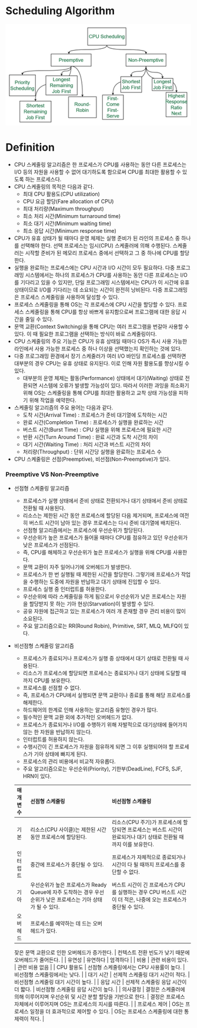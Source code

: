 # Scheduling Algorithm

![Untitled](Scheduling%20Algorithm%20269fc79f24f0473fa38d2efd2c8ad4be/Untitled.png)

# Definition

- CPU 스케줄링 알고리즘은 한 프로세스가 CPU를 사용하는 동안 다른 프로세스는 I/O 등의 자원을 사용할 수 없어 대기하도록 함으로써 CPU를 최대한 활용할 수 있도록 하는 프로세스다.
- CPU 스케줄링의 목적은 다음과 같다.
    - 최대 CPU 활용도(CPU utilization)
    - CPU 요금 할당(Fare allocation of CPU)
    - 최대 처리량(Maximum throughput)
    - 최소 처리 시간(Minimum turnaround time)
    - 최소 대기 시간(Minimum waiting time)
    - 최소 응답 시간(Minimum response time)
- CPU가 유휴 상태가 될 때마다 운영 체제는 실행 준비가 된 라인의 프로세스 중 하나를 선택해야 한다. 선택 프로세스는 임시(CPU) 스케줄러에 의해 수행된다. 스케줄러는 시작할 준비가 된 메모리 프로세스 중에서 선택하고 그 중 하나에 CPU를 할당한다.
- 실행을 완료하는 프로세스에는 CPU 시간과 I/O 시간이 모두 필요하다. 다중 프로그래밍 시스템에서는 하나의 프로세스가 CPU를 사용하는 동안 다른 프로세스는 I/O를 기다리고 있을 수 있지만, 단일 프로그래밍 시스템에서는 CPU가 이 시간에 유휴 상태이므로 I/O를 기다리는 데 소요되는 시간이 완전히 낭비된다. 다중 프로그래밍은 프로세스 스케줄링을 사용하여 달성할 수 있다.
- 프로세스 스케줄링을 통해 OS는 각 프로세스에 CPU 시간을 할당할 수 있다. 프로세스 스케줄링을 통해 CPU를 항상 바쁘게 유지함으로써 프로그램에 대한 응답 시간을 줄일 수 있다.
- 문맥 교환(Context Switching)을 통해 CPU는 여러 프로그램을 번갈아 사용할 수 있다. 이 때 필요한 프로그램을 선택하는 방식이 바로 스케줄링이다.
- CPU 스케줄링의 주요 기능은 CPU가 유휴 상태일 때마다 OS가 즉시 사용 가능한 라인에서 사용 가능한 프로세스 중 하나 이상을 선택했는지 확인하는 것에 있다.
- 다중 프로그래밍 환경에서 장기 스케줄러가 여러 I/O 바인딩 프로세스를 선택하면 대부분의 경우 CPU는 유휴 상태로 유지된다. 이로 인해 자원 활용도를 향상시킬 수 있다.
    - 대부분의 운영 체제는 활동(Performance) 상태에서 대기(Waiting) 상태로 전환되면 시스템에 오류가 발생할 가능성이 있다. 따라서 이러한 과잉을 최소화기 위해 OS는 스케줄링을 통해 CPU를 최대한 활용하고 교착 상태 가능성을 피하기 위해 작업을 예약한다.
- 스케줄링 알고리즘의 주요 용어는 다음과 같다.
    - 도착 시간(Arrival Time) : 프로세스가 준비 대기열에 도착하는 시간
    - 완료 시간(Completion Time) : 프로세스가 실행을 완료하는 시간
    - 버스트 시간(Burst Time) : CPU 실행을 위해 프로세스에 필요한 시간
    - 반환 시간(Turn Around Time) : 완료 시간과 도착 시간의 차이
    - 대기 시간(Waiting Time) : 처리 시간과 버스트 시간의 차이
    - 처리량(Throughput) : 단위 시간당 실행을 완료하는 프로세스 수
- CPU 스케줄링은 선점(Preemptive), 비선점(Non-Preemptive)가 있다.

### Preemptive VS Non-Preemptive

- 선점형 스케줄링 알고리즘
    - 프로세스가 실행 상태에서 준비 상태로 전환되거나 대기 상태에서 준비 상태로 전환될 때 사용된다.
    - 리소스는 제한된 시간 동안 프로세스에 할당된 다음 제거되며, 프로세스에 여전히 버스트 시간이 남아 있는 경우 프로세스는 다시 준비 대기열에 배치된다.
    - 선점형 알고리즘에서는 프로세스에 우선순위가 할당된다.
    - 우선순위가 높은 프로세스가 들어올 때마다 CPU를 점유하고 있던 우선순위가 낮은 프로세스가 선점된다.
    - 즉, CPU를 해체하고 우선순위가 높은 프로세스가 실행을 위해 CPU를 사용한다.
    - 문맥 교환이 자주 일어나기에 오버헤드가 발생한다.
    - 프로세스가 한 번 실행될 때 제한된 시간을 할당한다. 그렇기에 프로세스가 작업을 수행하는 도중에 자원을 반납하고 대기 상태에 진입할 수 있다.
    - 프로세스 실행 중 인터럽트를 허용한다.
    - 우선순위에 따라 스케줄링을 하게 됨으로서 우선순위가 낮은 프로세스는 자원을 할당받지 못 하는 기아 현상(Starvation)이 발생할 수 있다.
    - 공유 자원에 접근하고 있는 프로세스가 여러 개 존재할 경우 관리 비용이 많이 소요된다.
    - 주요 알고리즘으로는 RR(Round Robin), Primitive, SRT, MLQ, MLFQ이 있다.
- 비선점형 스케줄링 알고리즘
    - 프로세스가 종료되거나 프로세스가 실행 중 상태에서 대기 상태로 전환될 때 사용된다.
    - 리소스가 프로세스에 할당되면 프로세스는 종료되거나 대기 상태에 도달할 때까지 CPU를 보유한다.
    - 프로세스를 선점할 수 없다.
    - 즉, 프로세스가 CPU에서 실행되면 문맥 교환이나 종료를 통해 해당 프로세스를 해제한다.
    - 하드웨어의 한계로 인해 사용하는 알고리즘 유형인 경우가 많다.
    - 필수적인 문맥 교환 외에 추가적인 오버헤드가 없다.
    - 프로세스가 종료되거나 I/O를 수행하기 위해 자발적으로 대기상태에 들어가지 않는 한 자원을 반납하지 않는다.
    - 인터럽트를 허용하지 않는다.
    - 수행시간이 긴 프로세스가 자원을 점유하게 되면 그 이후 실행되어야 할 프로세스가 기아 상태에 빠지게 된다.
    - 프로세스의 관리 비용에서 비교적 자유롭다.
    - 주요 알고리즘으로는 우선순위(Priority), 기한부(DeadLine), FCFS, SJF, HRN이 있다.
    
    | 매개변수 | 선점형 스케줄링 | 비선점형 스케줄링 |
    | --- | --- | --- |
    | 기본 | 리소스(CPU 사이클)는 제한된 시간 동안 프로세스에 할당된다. | 리소스(CPU 주기)가 프로세스에 할당되면 프로세스는 버스트 시간이 완료되거나 대기 상태로 전환될 때까지 이를 보유한다. |
    | 인터럽트 | 중간에 프로세스가 중단될 수 있다. | 프로세스가 자체적으로 종료되거나 시간이 다 될 때까지 프로세스를 중단할 수 없다. |
    | 기아 | 우선순위가 높은 프로세스가 Ready Queue에 자주 도착하는 경우 우선순위가 낮은 프로세스는 기아 상태가 될 수 있다. | 버스트 시간이 긴 프로세스가 CPU를 실행하는 경우 CPU 버스트 시간이 더 적은, 나중에 오는 프로세스가 중단될 수 있다. |
    | 오버헤드 | 프로세스를 예약하는 데 드는 오버헤드가 있다.
    
    잦은 문맥 교환으로 인한 오버헤드가 증가한다. | 컨텍스트 전환 빈도가 낮기 때문에 오버헤드가 줄어든다. |
    | 유연성 | 유연하다 | 엄격하다 |
    | 비용 | 관련 비용이 있다. | 관련 비용 없음 |
    | CPU 활용도 | 선점형 스케줄링에서는 CPU 사용률이 높다. | 비선점형 스케줄링에서는 낮다. |
    | 대기 시간 | 선제적 스케줄링 대기 시간이 적다. | 비선점형 스케줄링 대기 시간이 높다. |
    | 응답 시간 | 선제적 스케줄링 응답 시간이 더 짧다. | 비선점형 스케줄링 응답 시간이 높다. |
    | 의사결정 | 결정은 스케줄러에 의해 이루어지며 우선순위 및 시간 분할 할당을 기반으로 한다. | 결정은 프로세스 자체에서 이루어지며 OS는 프로세스의 지시를 따른다. |
    | 프로세스 제어 | OS는 프로세스 일정을 더 효과적으로 제어할 수 있다. | OS는 프로세스 스케줄링에 대한 통제력이 적다. |